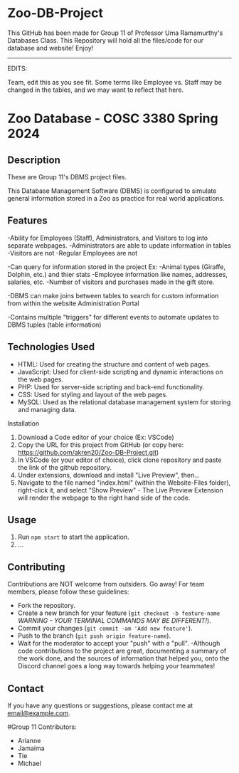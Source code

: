 # Zoo-DB-Project
This GitHub has been made for Group 11 of Professor Uma Ramamurthy's Databases Class. This Repository will hold all the files/code for our database and website!
Enjoy!




------------------------------------------
EDITS:

Team, edit this as you see fit. Some terms like Employee vs. Staff may be changed in the tables, and we may want to reflect that here. 



# Zoo Database - COSC 3380 Spring 2024


## Description
These are Group 11's DBMS project files. 

This Database Management Software (DBMS) is configured to simulate general information stored in a Zoo as practice for real world applications. 


## Features
-Ability for Employees (Staff), Administrators, and Visitors to log into separate webpages.
    -Administrators are able to update information in tables
    -Visitors are not
    -Regular Employees are not

-Can query for information stored in the project
    Ex: -Animal types (Giraffe, Dolphin, etc.) and thier stats
        -Employee information like names, addresses, salaries, etc. 
        -Number of visitors and purchases made in the gift store.

-DBMS can make joins between tables to search for custom information from within the website Administration Portal

-Contains multiple "triggers" for different events to automate updates to DBMS tuples (table information)



## Technologies Used

- HTML: Used for creating the structure and content of web pages.
- JavaScript: Used for client-side scripting and dynamic interactions on the web pages.
- PHP: Used for server-side scripting and back-end functionality.
- CSS: Used for styling and layout of the web pages.
- MySQL: Used as the relational database management system for storing and managing data.

    
 Installation
1. Download a Code editor of your choice (Ex: VSCode)
2. Copy the URL for this project from GitHub (or copy here: https://github.com/akren20/Zoo-DB-Project.git)
3. In VSCode (or your editor of choice), click clone repository and paste the link of the github repository.
4. Under extensions, download and install "Live Preview", then...
5. Navigate to the file named "index.html" (within the Website-Files folder), right-click it, and select "Show Preview"
        - The Live Preview Extension will render the webpage to the right hand side of the code. 

## Usage
1. Run `npm start` to start the application.
2. ...

## Contributing
Contributions are NOT welcome from outsiders. Go away! For team members, please follow these guidelines:
- Fork the repository.
- Create a new branch for your feature (`git checkout -b feature-name` *WARNING - YOUR TERMINAL COMMANDS MAY BE DIFFERENT!*).
- Commit your changes (`git commit -am 'Add new feature'`).
- Push to the branch (`git push origin feature-name`).
- Wait for the moderator to accept your "push" with a "pull".
-Although code contributions to the project are great, documenting a summary of the work done, and the sources of information that helped you, onto the Discord channel goes a long way towards helping your teammates!



## Contact
If you have any questions or suggestions, please contact me at [email@example.com](mailto:email@example.com).



#Group 11 Contributors:
- Arianne
- Jamaima
- Tie
- Michael
